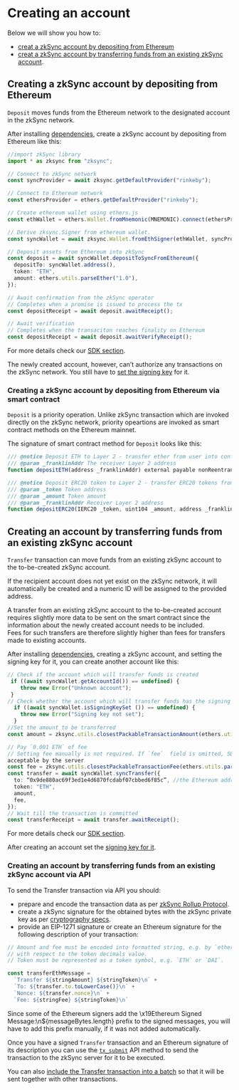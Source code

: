 # Creating an account
Below we will show you how to:
- [creat a zkSync account by depositing from Ethereum](https://github.com/LesKukh/zksync-docs/blob/LesKukh-patch-2-1/docs/dev/payments-v2/create_account.md#creating-a-zksync-account-by-depositing-from-ethereum)
- [creat a zkSync account by transferring funds from an existing zkSync account](https://github.com/LesKukh/zksync-docs/blob/LesKukh-patch-2-1/docs/dev/payments-v2/create_account.md#creating-an-account-by-transferring-funds-from-an-existing-zksync-account).
## Creating a zkSync account by depositing from Ethereum

`Deposit` moves funds from the Ethereum network to the designated account in the zkSync network.

After installing [dependencies](https://zksync.io/api/sdk/js/tutorial.html#adding-dependencies), create a zkSync account by depositing from Ethereum like this:
```typescript
//import zkSync library
import * as zksync from "zksync"; 

// Connect to zkSync network
const syncProvider = await zksync.getDefaultProvider("rinkeby");

// Connect to Ethereum network
const ethersProvider = ethers.getDefaultProvider("rinkeby");     

// Create ethereum wallet using ethers.js
const ethWallet = ethers.Wallet.fromMnemonic(MNEMONIC).connect(ethersProvider);

// Derive zksync.Signer from ethereum wallet.
const syncWallet = await zksync.Wallet.fromEthSigner(ethWallet, syncProvider);

// Deposit assets from Ethereum into zkSync
const deposit = await syncWallet.depositToSyncFromEthereum({
  depositTo: syncWallet.address(),
  token: "ETH",
  amount: ethers.utils.parseEther("1.0"),
});

// Await confirmation from the zkSync operator
// Completes when a promise is issued to process the tx
const depositReceipt = await deposit.awaitReceipt();

// Await verification
// Completes when the transaciton reaches finality on Ethereum
const depositReceipt = await deposit.awaitVerifyReceipt();
```
For more details check our [SDK section](https://zksync.io/api/sdk/js/).

The newly created account, however, can’t authorize any transactions on the zkSync network. You still have to [set the signing key](https://github.com/LesKukh/zksync-docs/blob/LesKukh-patch-2-1/docs/dev/payments-v2/signing_key.md) for it.
### Creating a zkSync account by depositing from Ethereum via smart contract
`Deposit` is a priority operation. Unlike zkSync transaction which are invoked directly on the zkSync network, priority opeartions are invoked as smart contract methods on the Ethereum mainnet. 

The signature of smart contract method for `Deposit` looks like this:
```js
/// @notice Deposit ETH to Layer 2 - transfer ether from user into contract, validate it, register deposit
/// @param _franklinAddr The receiver Layer 2 address
function depositETH(address _franklinAddr) external payable nonReentrant;

/// @notice Deposit ERC20 token to Layer 2 - transfer ERC20 tokens from user into contract, validate it, register deposit
/// @param _token Token address
/// @param _amount Token amount
/// @param _franklinAddr Receiver Layer 2 address
function depositERC20(IERC20 _token, uint104 _amount, address _franklinAddr) external nonReentrant;
```

## Creating an account by transferring funds from an existing zkSync account
`Transfer` transaction can move funds from an existing zkSync account to the to-be-created zkSync account.

If the recipient account does not yet exist on the zkSync network, it will automatically be created and a numeric ID will be assigned to the provided address.

A transfer from an existing zkSync account to the to-be-created account requires slightly more data to be sent on the smart contract since the information about the newly created account needs to be included.  
Fees for such transfers are therefore slightly higher than fees for transfers made to existing accounts.

After installing [dependencies](https://zksync.io/api/sdk/js/tutorial.html#adding-dependencies), creating  a zkSync account, and setting the signing key for it, you can create another account like this:
```typescript
// Check if the account which will transfer funds is created 
 if ((await syncWallet.getAccountId()) == undefined) {
    throw new Error("Unknown account");
 }
// Check whether the account which will transfer funds has the signing key 
  if ((await syncWallet.isSigningKeySet ()) == undefined) {
    throw new Error("Signing key not set");
  }
//Set the amount to be transferred
const amount = zksync.utils.closestPackableTransactionAmount(ethers.utils.parseEther("0.999"));

// Pay `0.001 ETH` of fee
// Setting fee manually is not required. If `fee`  field is omitted, SDK will choose the lowest possible fee
acceptable by the server 
const fee = zksync.utils.closestPackableTransactionFee(ethers.utils.parseEther("0.001"));
const transfer = await syncWallet.syncTransfer({
  to: “0x9de880ac69f3ed1e4d6870fcdabf07cbbed6f85c”, //the Ethereum address you want to make a zkSync account for
  token: "ETH",
  amount,
  fee,
});
// Wait till the transaction is committed
const transferReceipt = await transfer.awaitReceipt();
```
For more details check our [SDK section](https://zksync.io/api/sdk/js/).

After creating an account set the [signing key for it](https://github.com/LesKukh/zksync-docs/blob/LesKukh-patch-2-1/docs/dev/payments-v2/signing_key.md).

### Creating an account by transferring funds from an existing zkSync account via API
To send the Transfer transaction via API you should: 
-	prepare and encode the transaction data as per [zkSync Rollup Protocol]( https://github.com/matter-labs/zksync/blob/master/docs/protocol/#3-transfer-to-new).  
- create a zkSync signature for the obtained bytes with the zkSync private key as per [cryptography specs]( https://zksync.io/api/sdk/crypto.html). 
-	provide an EIP-1271 signature or create an Ethereum signature for the following description of your transaction:
```js
// Amount and fee must be encoded into formatted string, e.g. by `ethers.utils.formatUnits` method
// with respect to the token decimals value.
// Token must be represented as a token symbol, e.g. `ETH` or `DAI`.

const transferEthMessage =
  `Transfer ${stringAmount} ${stringToken}\n` +
  `To: ${transfer.to.toLowerCase()}\n` +
  `Nonce: ${transfer.nonce}\n` +
  `Fee: ${stringFee} ${stringToken}\n` 
```
Since some of the Ethereum signers add the \x19Ethereum Signed Message:\n${messageBytes.length} prefix to the signed messages, you will have to add this prefix manually, if it was not added automatically.  

Once you have a signed `Transfer` transaction and an Ethereum signature of its description you can use the [`tx_submit`]( https://zksync.io/api/v0.1.html#tx-submit) API method to send the transaction to the zkSync server for it to be executed. 

You can also [include the Transfer transaction into a batch]() so that it will be sent together with other transactions. 
